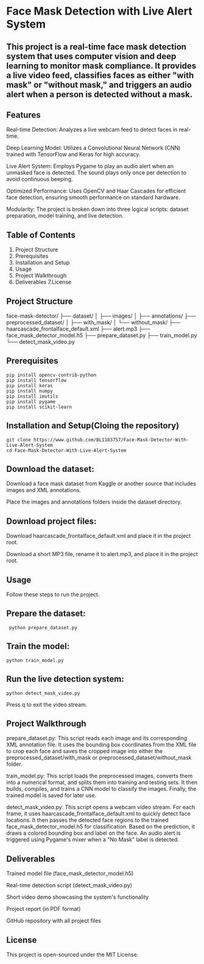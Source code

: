 # Face Mask Detection with Live Alert System
## This project is a real-time face mask detection system that uses computer vision and deep learning to monitor mask compliance. It provides a live video feed, classifies faces as either "with mask" or "without mask," and triggers an audio alert when a person is detected without a mask.

## Features
  Real-time Detection: Analyzes a live webcam feed to detect faces in real-time.

  Deep Learning Model: Utilizes a Convolutional Neural Network (CNN) trained with TensorFlow and Keras for high accuracy.

  Live Alert System: Employs Pygame to play an audio alert when an unmasked face is detected. The sound plays only once per detection to avoid continuous beeping.

  Optimized Performance: Uses OpenCV and Haar Cascades for efficient face detection, ensuring smooth performance on standard hardware.

  Modularity: The project is broken down into three logical scripts: dataset preparation, model training, and live detection.

## Table of Contents
1. Project Structure
2. Prerequisites
3. Installation and Setup
4. Usage
5. Project Walkthrough
6. Deliverables
7.License

## Project Structure
face-mask-detector/
├── dataset/
│   ├── images/
│   ├── annotations/
├── preprocessed_dataset/
│   ├── with_mask/
│   └── without_mask/
├── haarcascade_frontalface_default.xml
├── alert.mp3
├── face_mask_detector_model.h5
├── prepare_dataset.py
├── train_model.py
└── detect_mask_video.py

##  Prerequisites
    pip install opencv-contrib-python
    pip install tensorflow
    pip install keras
    pip install numpy
    pip install imutils
    pip install pygame
    pip install scikit-learn

##  Installation and Setup(Cloing the repository)
    git clone https://www.github.com/BL1183757/Face-Mask-Detector-With-Live-Alert-System
    cd Face-Mask-Detector-With-Live-Alert-System

## Download the dataset:
Download a face mask dataset from Kaggle or another source that includes images and XML annotations.

Place the images and annotations folders inside the dataset directory.

## Download project files:
Download haarcascade_frontalface_default.xml and place it in the project root.

Download a short MP3 file, rename it to alert.mp3, and place it in the project root.

## Usage
Follow these steps to run the project.

## Prepare the dataset:
     python prepare_dataset.py

## Train the model:
    python train_model.py

## Run the live detection system:
    python detect_mask_video.py
Press q to exit the video stream.

## Project Walkthrough
prepare_dataset.py: This script reads each image and its corresponding XML annotation file. It uses the bounding box coordinates from the XML file to crop each face and saves the cropped image into either the preprocessed_dataset/with_mask or preprocessed_dataset/without_mask folder.

train_model.py: This script loads the preprocessed images, converts them into a numerical format, and splits them into training and testing sets. It then builds, compiles, and trains a CNN model to classify the images. Finally, the trained model is saved for later use.

detect_mask_video.py: This script opens a webcam video stream. For each frame, it uses haarcascade_frontalface_default.xml to quickly detect face locations. It then passes the detected face regions to the trained face_mask_detector_model.h5 for classification. Based on the prediction, it draws a colored bounding box and label on the face. An audio alert is triggered using Pygame's mixer when a "No Mask" label is detected.

##  Deliverables
Trained model file (face_mask_detector_model.h5)

Real-time detection script (detect_mask_video.py)

Short video demo showcasing the system's functionality

Project report (in PDF format)

GitHub repository with all project files

## License
This project is open-sourced under the MIT License.
